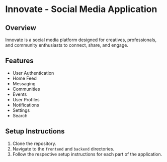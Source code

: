 # Innovate - Social Media Application

## Overview
Innovate is a social media platform designed for creatives, professionals, and community enthusiasts to connect, share, and engage.

## Features
- User Authentication
- Home Feed
- Messaging
- Communities
- Events
- User Profiles
- Notifications
- Settings
- Search

## Setup Instructions
1. Clone the repository.
2. Navigate to the `frontend` and `backend` directories.
3. Follow the respective setup instructions for each part of the application.
